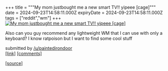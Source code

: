 +++
title = """My mom justbought me a new smart TV!! yipeee [cage]"""
date = 2024-09-23T14:58:11.000Z
expiryDate = 2024-09-23T14:58:11.000Z
tags = ["reddit","wm"]
+++
[![My mom justbought me a new smart TV!! yipeee [cage]](https://preview.redd.it/7hpwqcaepkqd1.png?width=640&crop=smart&auto=webp&s=8a099334d3406840090054a5b3bc685cf25ff0e6 "My mom justbought me a new smart TV!! yipeee [cage]")](https://www.reddit.com/r/unixporn/comments/1fnmhe6/my_mom_justbought_me_a_new_smart_tv_yipeee_cage/)

Also can you guy recommend any lightweight WM that I can use with only a keyboard? I know ratpoison but I want to find some cool stuff

submitted by [/u/paintedirondoor](https://www.reddit.com/user/paintedirondoor)  
[\[link\]](https://i.redd.it/7hpwqcaepkqd1.png) [\[comments\]](https://www.reddit.com/r/unixporn/comments/1fnmhe6/my_mom_justbought_me_a_new_smart_tv_yipeee_cage/)

[[source]](https://www.reddit.com/r/unixporn/comments/1fnmhe6/my_mom_justbought_me_a_new_smart_tv_yipeee_cage/)
